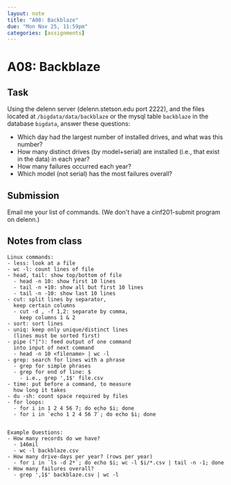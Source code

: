 ```yaml
---
layout: note
title: "A08: Backblaze"
due: "Mon Nov 25, 11:59pm"
categories: [assignments]
---
```


# A08: Backblaze

## Task

Using the delenn server (delenn.stetson.edu port 2222), and the files located at `/bigdata/data/backblaze` or the mysql table `backblaze` in the database `bigdata`, answer these questions:

- Which day had the largest number of installed drives, and what was this number?
- How many distinct drives (by model+serial) are installed (i.e., that exist in the data) in each year?
- How many failures occurred each year?
- Which model (not serial) has the most failures overall?

## Submission

Email me your list of commands. (We don't have a cinf201-submit program on delenn.)

## Notes from class

```
Linux commands:
- less: look at a file
- wc -l: count lines of file
- head, tail: show top/bottom of file
  - head -n 10: show first 10 lines
  - tail -n +10: show all but first 10 lines
  - tail -n -10: show last 10 lines
- cut: split lines by separator,
  keep certain columns
  - cut -d , -f 1,2: separate by comma,
    keep columns 1 & 2
- sort: sort lines
- uniq: keep only unique/distinct lines
  (lines must be sorted first)
- pipe ("|"): feed output of one command
  into input of next command
  - head -n 10 <filename> | wc -l
- grep: search for lines with a phrase
  - grep for simple phrases
  - grep for end of line: $
    - i.e., grep ',1$' file.csv
- time: put before a command, to measure
  how long it takes
- du -sh: count space required by files
- for loops:
  - for i in 1 2 4 56 7; do echo $i; done
  - for i in `echo 1 2 4 56 7`; do echo $i; done


Example Questions:
- How many records do we have?
  - 146mil
  - wc -l backblaze.csv
- How many drive-days per year? (rows per year)
  - for i in `ls -d 2*`; do echo $i; wc -l $i/*.csv | tail -n -1; done
- How many failures overall?
  - grep ',1$' backblaze.csv | wc -l
```

